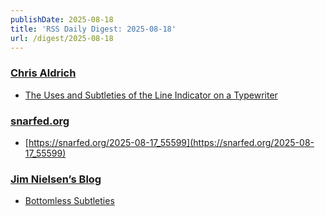 ```yaml
---
publishDate: 2025-08-18
title: 'RSS Daily Digest: 2025-08-18'
url: /digest/2025-08-18
---
```


### [Chris Aldrich](https://boffosocko.com/)

  * [The Uses and Subtleties of the Line Indicator on a Typewriter](https://boffosocko.com/2025/08/17/the-uses-and-subtleties-of-the-line-indicator-on-a-typewriter/)
  
### [snarfed.org](https://snarfed.org/)

  * [https://snarfed.org/2025-08-17_55599](https://snarfed.org/2025-08-17_55599)
  
### [Jim Nielsen’s Blog](https://blog.jim-nielsen.com/)

  * [Bottomless Subtleties](https://blog.jim-nielsen.com/2025/bottomless-subtleties/)
  
